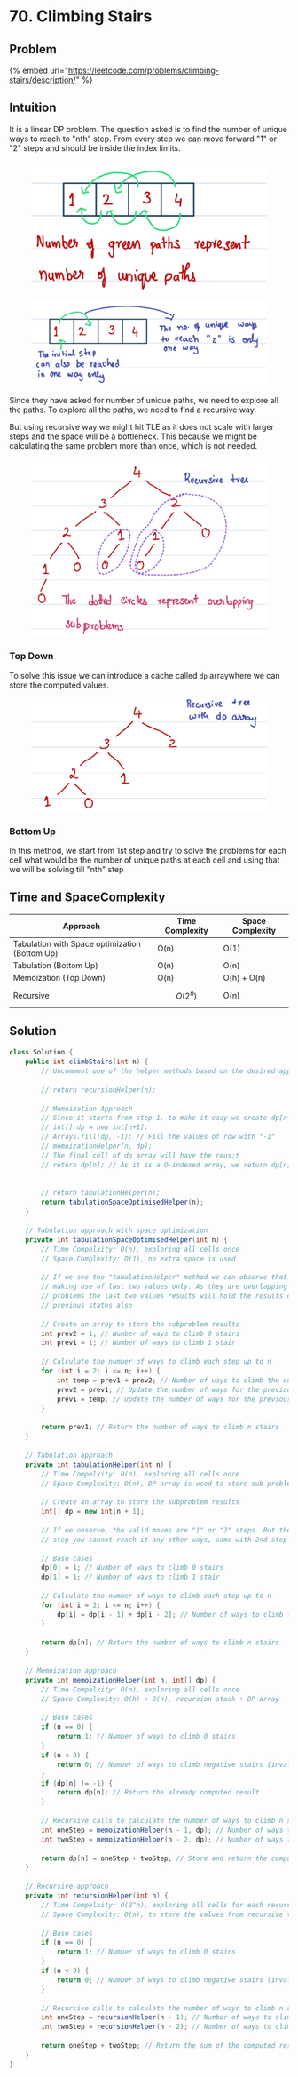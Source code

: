 # 70. Climbing Stairs

## Problem

{% embed url="https://leetcode.com/problems/climbing-stairs/description/" %}

## Intuition

It is a linear DP problem. The question asked is to find the number of unique ways to reach to "nth" step. From every step we can move forward "1" or "2" steps and should be inside the index limits.

<figure><img src="../.gitbook/assets/image (10).png" alt=""><figcaption></figcaption></figure>

<figure><img src="../.gitbook/assets/image (61).png" alt=""><figcaption></figcaption></figure>

Since they have asked for number of unique paths, we need to explore all the paths. To explore all the paths, we need to find a recursive way.

But using recursive way we might hit TLE as it does not scale with larger steps and the space will be a bottleneck. This because we might be calculating the same problem more than once, which is not needed.&#x20;

<figure><img src="../.gitbook/assets/image (57).png" alt=""><figcaption></figcaption></figure>

### Top Down

To solve this issue we can introduce a cache called `dp` arraywhere we can store the computed values.

<figure><img src="../.gitbook/assets/image (50).png" alt=""><figcaption></figcaption></figure>

### Bottom Up

In this method, we start from 1st step and try to solve the problems for each cell what would be the number of unique paths at each cell and using that we will be solving till "nth" step

## Time and SpaceComplexity

| Approach                                       | Time Complexity | Space Complexity |
| ---------------------------------------------- | --------------- | ---------------- |
| Tabulation with Space optimization (Bottom Up) | O(n)            | O(1)             |
| Tabulation  (Bottom Up)                        | O(n)            | O(n)             |
| Memoization (Top Down)                         | O(n)            | O(h) + O(n)      |
| Recursive                                      | $$O(2^n)$$      | O(n)             |

## Solution

```java
class Solution {
    public int climbStairs(int n) {
        // Uncomment one of the helper methods based on the desired approach
        
        // return recursionHelper(n);

        // Memoization Approach
        // Since it starts from step 1, to make it easy we create dp[n+1] size
        // int[] dp = new int[n+1]; 
        // Arrays.fill(dp, -1); // Fill the values of row with "-1"
        // memoizationHelper(n, dp);
        // The final cell of dp array will have the reus;t
        // return dp[n]; // As it is a O-indexed array, we return dp[n]

    
        // return tabulationHelper(n);
        return tabulationSpaceOptimisedHelper(n);
    }

    // Tabulation approach with space optimization
    private int tabulationSpaceOptimisedHelper(int n) {
        // Time Compelxity: O(n), exploring all cells once
        // Space Complexity: O(1), no extra space is used

        // If we see the "tabulationHelper" method we can observe that we are 
        // making use of last two values only. As they are overlapping sub
        // problems the last two values results will hold the results of 
        // previous states also

        // Create an array to store the subproblem results
        int prev2 = 1; // Number of ways to climb 0 stairs
        int prev1 = 1; // Number of ways to climb 1 stair

        // Calculate the number of ways to climb each step up to n
        for (int i = 2; i <= n; i++) {
            int temp = prev1 + prev2; // Number of ways to climb the current step
            prev2 = prev1; // Update the number of ways for the previous 2 steps
            prev1 = temp; // Update the number of ways for the previous 1 step
        }

        return prev1; // Return the number of ways to climb n stairs
    }

    // Tabulation approach
    private int tabulationHelper(int n) {
        // Time Compelxity: O(n), exploring all cells once
        // Space Complexity: O(n), DP array is used to store sub problems results

        // Create an array to store the subproblem results
        int[] dp = new int[n + 1];

        // If we observe, the valid moves are "1" or "2" steps. But the for 1st
        // step you cannot reach it any other ways, same with 2nd step

        // Base cases
        dp[0] = 1; // Number of ways to climb 0 stairs
        dp[1] = 1; // Number of ways to climb 1 stair

        // Calculate the number of ways to climb each step up to n
        for (int i = 2; i <= n; i++) {
            dp[i] = dp[i - 1] + dp[i - 2]; // Number of ways to climb the current step
        }

        return dp[n]; // Return the number of ways to climb n stairs
    }

    // Memoization approach
    private int memoizationHelper(int n, int[] dp) {
        // Time Compelxity: O(n), exploring all cells once
        // Space Complexity: O(h) + O(n), recursion stack + DP array

        // Base cases
        if (n == 0) {
            return 1; // Number of ways to climb 0 stairs
        }
        if (n < 0) {
            return 0; // Number of ways to climb negative stairs (invalid)
        }
        if (dp[n] != -1) {
            return dp[n]; // Return the already computed result
        }

        // Recursive calls to calculate the number of ways to climb n stairs
        int oneStep = memoizationHelper(n - 1, dp); // Number of ways to climb 1 step
        int twoStep = memoizationHelper(n - 2, dp); // Number of ways to climb 2 steps

        return dp[n] = oneStep + twoStep; // Store and return the computed result
    }

    // Recursive approach
    private int recursionHelper(int n) {
        // Time Compelxity: O(2^n), exploring all cells for each recursivly twice
        // Space Complexity: O(n), to store the values from recursive tree

        // Base cases
        if (n == 0) {
            return 1; // Number of ways to climb 0 stairs
        }
        if (n < 0) {
            return 0; // Number of ways to climb negative stairs (invalid)
        }

        // Recursive calls to calculate the number of ways to climb n stairs
        int oneStep = recursionHelper(n - 1); // Number of ways to climb 1 step
        int twoStep = recursionHelper(n - 2); // Number of ways to climb 2 steps

        return oneStep + twoStep; // Return the sum of the computed results
    }
}
```
